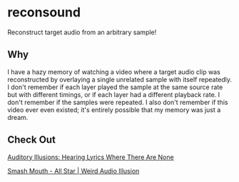 # reconsound
Reconstruct target audio from an arbitrary sample!

## Why
I have a hazy memory of watching a video where a target audio clip was
reconstructed by overlaying a single unrelated sample with itself repeatedly.
I don't remember if each layer played the sample at the same source rate but
with different timings, or if each layer had a different playback rate. I
don't remember if the samples were repeated. I also don't remember if this
video ever even existed; it's entirely possible that my memory was just a
dream.

## Check Out
[Auditory Illusions: Hearing Lyrics Where There Are None](https://youtu.be/ZY6h3pKqYI0)

[Smash Mouth - All Star | Weird Audio Illusion](https://youtu.be/A7lODxnCcmo)
